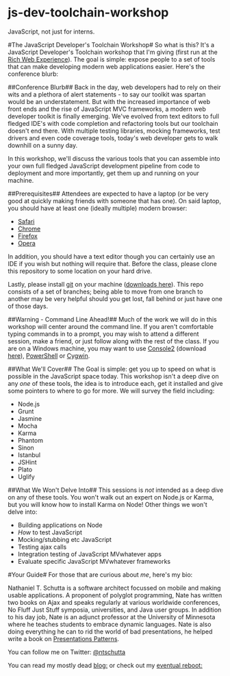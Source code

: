 js-dev-toolchain-workshop
=========================

JavaScript, not just for interns.

#The JavaScript Developer's Toolchain Workshop#
So what is this? It's a JavaScript Developer's Toolchain workshop that I'm giving (first run at the [Rich Web Experience](https://therichwebexperience.com/conference/fort_lauderdale/2013/12/home)). The goal is simple: expose people to a set of tools that can make developing modern web applications easier. Here's the conference blurb:

##Conference Blurb##
Back in the day, web developers had to rely on their wits and a plethora of alert statements - to say our toolkit was spartan would be an understatement. But with the increased importance of web front ends and the rise of JavaScript MVC frameworks, a modern web developer toolkit is finally emerging. We've evolved from text editors to full fledged IDE's with code completion and refactoring tools but our toolchain doesn't end there. With multiple testing libraries, mocking frameworks, test drivers and even code coverage tools, today's web developer gets to walk downhill on a sunny day.

In this workshop, we'll discuss the various tools that you can assemble into your own full fledged JavaScript development pipeline from code to deployment and more importantly, get them up and running on your machine.

##Prerequisites##
Attendees are expected to have a laptop (or be very good at quickly making friends with someone that has one). On said laptop, you should have at least one (ideally multiple) modern browser:

* [Safari](http://www.apple.com/safari/)
* [Chrome](https://www.google.com/intl/en/chrome/browser/)
* [Firefox](http://www.mozilla.org/en-US/firefox/new/)
* [Opera](http://www.opera.com)

In addition, you should have a text editor though you can certainly use an IDE if you wish but nothing will require that. Before the class, please clone this repository to some location on your hard drive.

Lastly, please install [git](http://git-scm.com) on your machine ([downloads here](http://git-scm.com/downloads)). This repo consists of a set of branches; being able to move from one branch to another may be very helpful should you get lost, fall behind or just have one of those days.

##Warning - Command Line Ahead!##
Much of the work we will do in this workshop will center around the command line. If you aren't comfortable typing commands in to a prompt, you may wish to attend a different session, make a friend, or just follow along with the rest of the class. If you are on a Windows machine, you may want to use [Console2](http://www.hanselman.com/blog/Console2ABetterWindowsCommandPrompt.aspx) (download [here](http://sourceforge.net/projects/console/files/)), [PowerShell](http://technet.microsoft.com/en-us/library/hh847837.aspx) or [Cygwin](http://www.cygwin.com).

##What We'll Cover##
The Goal is simple: get you up to speed on what is possible in the JavaScript space today. This workshop isn't a deep dive on any *one* of these tools, the idea is to introduce each, get it installed and give some pointers to where to go for more. We will survey the field including:
* Node.js
* Grunt
* Jasmine
* Mocha
* Karma
* Phantom
* Sinon
* Istanbul
* JSHint
* Plato
* Uglify


##What We Won't Delve Into##
This sessions is *not* intended as a deep dive on any of these tools. You won't walk out an expert on Node.js or Karma, but you will know how to install Karma on Node! Other things we won't delve into:
* Building applications on Node
* _How_ to test JavaScript
* Mocking/stubbing etc JavaScript
* Testing ajax calls
* Integration testing of JavaScript MVwhatever apps
* Evaluate specific JavaScript MVwhatever frameworks

#Your Guide#
For those that are curious about *me*, here's my bio:

Nathaniel T. Schutta is a software architect focussed on mobile and making usable applications. A proponent of polyglot programming, Nate has written two books on Ajax and speaks regularly at various worldwide conferences, No Fluff Just Stuff symposia, universities, and Java user groups. In addition to his day job, Nate is an adjunct professor at the University of Minnesota where he teaches students to embrace dynamic languages. Nate is also doing everything he can to rid the world of bad presentations, he helped write a book on [Presentations Patterns](http://presentationpatterns.com).

You can follow me on Twitter: [@ntschutta](https://twitter.com/ntschutta)

You can read my mostly dead [blog:](http://www.ntschutta.com/jat/) or check out my [eventual reboot:](http://ntschutta.github.com)